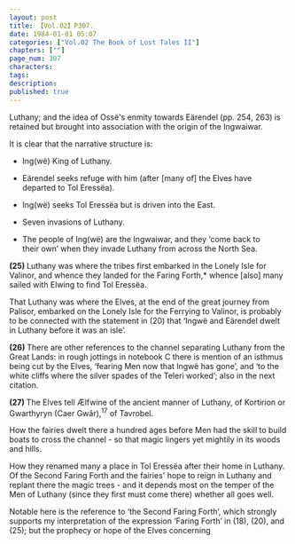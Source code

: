 ```yaml
---
layout: post
title: 【Vol.02】P307.
date: 1984-01-01 05:07
categories: ["Vol.02 The Book of Lost Tales II"]
chapters: [""]
page_num: 307
characters: 
tags: 
description: 
published: true
---
```


<p style="text-indent: 0;">
Luthany; and the idea of Ossë's enmity towards Eärendel (pp. 254, 263) is retained but brought into association with the origin of the Ingwaiwar.
</p>

It is clear that the narrative structure is:

- Ing(wë) King of Luthany.

- Eärendel seeks refuge with him (after [many of] the Elves have<BR>departed to Tol Eressëa).

- Ing(wë) seeks Tol Eressëa but is driven into the East.

- Seven invasions of Luthany.

- The people of Ing(wë) are the Ingwaiwar, and they ‘come back to<BR>their own’ when they invade Luthany from across the North Sea.

<B>(25) </B>Luthany was where the tribes first embarked in the Lonely Isle for Valinor, and whence they landed for the Faring Forth,\* whence [also] many sailed with Elwing to find Tol Eressëa.

That Luthany was where the Elves, at the end of the great journey from Palisor, embarked on the Lonely Isle for the Ferrying to Valinor, is probably to be connected with the statement in (20) that ‘Ingwë and Eärendel dwelt in Luthany before it was an isle’.

<B>(26) </B>There are other references to the channel separating Luthany from the Great Lands: in rough jottings in notebook C there is mention of an isthmus being cut by the Elves, ‘fearing Men now that Ingwë has gone’, and ‘to the white cliffs where the silver spades of the Teleri worked’; also in the next citation.

<B>(27) </B>The Elves tell Ælfwine of the ancient manner of Luthany, of Kortirion or Gwarthyryn (Caer Gwâr),<SUP>17</SUP> of Tavrobel.

How the fairies dwelt there a hundred ages before Men had the skill to build boats to cross the channel - so that magic lingers yet mightily in its woods and hills.

How they renamed many a place in Tol Eressëa after their home in Luthany. Of the Second Faring Forth and the fairies' hope to reign in Luthany and replant there the magic trees - and it depends most on the temper of the Men of Luthany (since they first must come there) whether all goes well.

Notable here is the reference to ‘the Second Faring Forth’, which strongly supports my interpretation of the expression ‘Faring Forth’ in (18), (20), and (25); but the prophecy or hope of the Elves concerning

